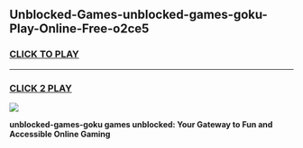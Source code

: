 
## Unblocked-Games-unblocked-games-goku-Play-Online-Free-o2ce5
<h3>
<a href="https://premium76.site?title=unblocked-games-goku&ref=26A">CLICK TO PLAY</a></h3>
<hr>

<h3>
<a href="https://premium76.site?title=unblocked-games-goku&ref=26A">CLICK 2 PLAY</a>
  
</h3>

<a href="https://premium76.site?title=unblocked-games-goku&ref=26A"><img src="https://clearcache.store/games.png"></a>


**unblocked-games-goku games unblocked: Your Gateway to Fun and Accessible Online Gaming**
